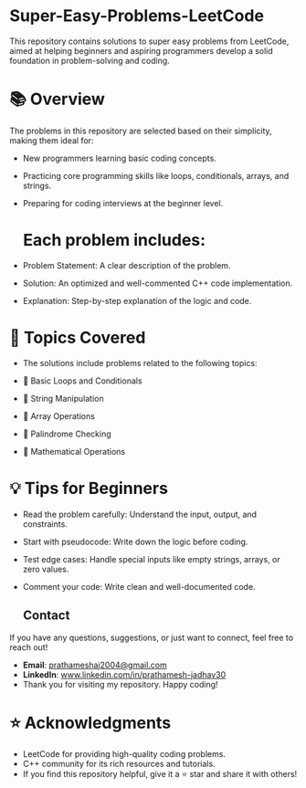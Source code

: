 # Super-Easy-Problems-LeetCode
This repository contains solutions to super easy problems from LeetCode, aimed at helping beginners and aspiring programmers develop a solid foundation in problem-solving and coding.

# 📚 Overview
The problems in this repository are selected based on their simplicity, making them ideal for:

- New programmers learning basic coding concepts.
- Practicing core programming skills like loops, conditionals, arrays, and strings.
- Preparing for coding interviews at the beginner level.
  # Each problem includes:

- Problem Statement: A clear description of the problem.
- Solution: An optimized and well-commented C++ code implementation.
- Explanation: Step-by-step explanation of the logic and code.
# 🚀 Topics Covered
- The solutions include problems related to the following topics:

- 📌 Basic Loops and Conditionals
- 📌 String Manipulation
- 📌 Array Operations
- 📌 Palindrome Checking
- 📌 Mathematical Operations


# 💡 Tips for Beginners
- Read the problem carefully: Understand the input, output, and constraints.
- Start with pseudocode: Write down the logic before coding.
- Test edge cases: Handle special inputs like empty strings, arrays, or zero values.
- Comment your code: Write clean and well-documented code.

  ## Contact

If you have any questions, suggestions, or just want to connect, feel free to reach out!

- **Email**: prathameshaj2004@gmail.com
- **LinkedIn**: www.linkedin.com/in/prathamesh-jadhav30
- Thank you for visiting my repository. Happy coding!


# ⭐ Acknowledgments
- LeetCode for providing high-quality coding problems.
- C++ community for its rich resources and tutorials.
- If you find this repository helpful, give it a ⭐ star and share it with others!

